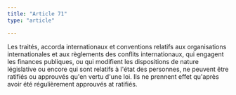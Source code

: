 ```yaml
---
title: "Article 71"
type: "article"

---
```




Les traités, accorda internationaux et conventions relatifs aux organisations internationales et aux règlements des conflits internationaux, qui engagent les finances publiques, ou qui modifient les dispositions de nature législative ou encore qui sont relatifs à l'état des personnes, ne peuvent être ratifiés ou approuvés qu'en vertu d'une loi. Ils ne prennent effet qu'après avoir été régulièrement approuvés at ratifiés.

